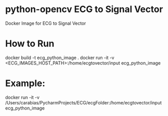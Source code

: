 # python-opencv ECG to Signal Vector 
Docker Image for ECG to Signal Vector 

# How to Run
docker build -t ecg_python_image .
docker run -it -v <ECG_IMAGES_HOST_PATH>:/home/ecgtovector/input ecg_python_image

# Example:
docker run -it -v /Users/carabias/PycharmProjects/ECG/ecgFolder:/home/ecgtovector/input ecg_python_image